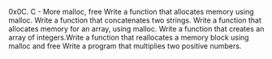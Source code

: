 0x0C. C - More malloc, free
Write a function that allocates memory using malloc.
Write a function that concatenates two strings.
Write a function that allocates memory for an array, using malloc.
Write a function that creates an array of integers.Write a function that reallocates a memory block using malloc and free
Write a program that multiplies two positive numbers.
